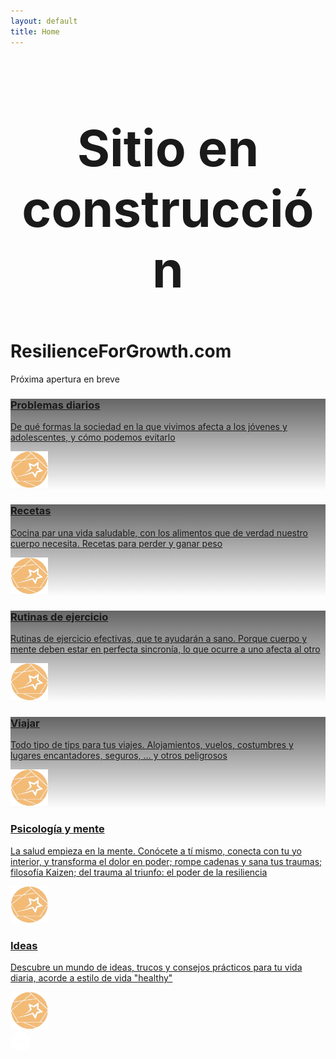 ```yaml
---
layout: default
title: Home
---
```


<h2 style="font-size: 80px; text-align: center;">Sitio en construcción</h2>

# ResilienceForGrowth.com




Próxima apertura en breve


<div class="fila trjt-flotantes">
 
<!-- PROBLEMAS DIARIOS  -->
<div class="tarjeta">
  <a href="#" target="_blank" rel="noopener">
<div class="txt" style="background: linear-gradient(to top, rgba(255,255,255,0), rgba(0, 0, 0, 0.6)), url('https://fundacionraed.org/wp-content/uploads/2024/07/portada-informe-Mar-Bella-variada-sargo-o-mojarra-Diplodus-vulgaris-pez.webp');">
<div><h3>Problemas diarios</h3>
<p>De qué formas la sociedad en la que vivimos afecta a los jóvenes y adolescentes, y cómo podemos evitarlo</p> </div>
<img decoding="async" src="/assets/img/logo-RFG-web.webp" width="60"></div><!-- .txt -->
  </a></div>
  
  
  <!-- TARJETA RECETAS -->
  <div class="tarjeta"> <!-- col-g-4 -->
  <a href="#" target="_blank" rel="noopener">
  <div class="txt" style="background: linear-gradient(to top, rgba(255,255,255,0), rgba(0, 0, 0, 0.6)), url('/assets/img/portada/alimentos-sostenibles-comida-vegetariana-no-atrib-pixabay.com-prp1.webp');;">
    <div><h3>Recetas</h3>
      <p>Cocina par una vida saludable, con los alimentos que de verdad nuestro cuerpo necesita. Recetas para perder y ganar peso</p> </div>
    <img decoding="async" src="/assets/img/marca/logo-RFG-web.webp" width="60">
    </div><!-- .txt -->
</a>
</div>
  
<!-- TARJETA RUTINAS DE EJERCICIO -->
<div class="tarjeta"> <!-- col-g-4 -->
  <a href="#" target="_blank" rel="noopener">
  <div class="txt" style="background: linear-gradient(to top, rgba(255,255,255,0), rgba(0, 0, 0, 0.6)), url('/assets/img/portada/ejercicio-mujer-CC0-pexels.com-prp1.webp');;">
    <div><h3>Rutinas de ejercicio</h3>
      <p>Rutinas de ejercicio efectivas, que te ayudarán a sano. Porque cuerpo y mente deben estar en perfecta sincronía, lo que ocurre a uno afecta al otro</p> </div>
    <img decoding="async" src="/assets/img/marca/logo-RFG-web.webp" width="60">
    </div><!-- .txt -->
</a>
</div>

<!--  TARJETA VIAJAR  -->
<div class="tarjeta">
  <a href="#" target="_blank" rel="noopener">
  <div class="txt" style="background:  linear-gradient(to top, rgba(255,255,255,0), rgba(0, 0, 0, 0.6)), url('/assets/img/portada/avion-transporte-aereo-y-turismo-piqsels.com-licencia-CC0-prp1.webp');">
    <div><h3>Viajar</h3>
    <p>Todo tipo de tips para tus viajes. Alojamientos, vuelos, costumbres y lugares encantadores, seguros, … y otros peligrosos</p> </div>
    <img decoding="async" src="/assets/img/marca/logo-RFG-web.webp" width="60">
    </div><!-- .txt -->
</a>
</div>


<!--  TARJETA PSICOLOGÍA Y MENTE  -->
<div class="tarjeta">
  <a href="#" target="_blank" rel="noopener">
  <div class="txt" style="background: url('/assets/img/portada/DALL·E-psicologia-y-mente-prp1.webp');">
    <div><h3>Psicología y mente</h3>
      <p>La salud empieza en la mente. Conócete a tí mismo, conecta con tu yo interior, y transforma el dolor en poder; rompe cadenas y sana tus traumas; filosofía Kaizen; del trauma al triunfo: el poder de la resiliencia</p> </div>
    <img decoding="async" src="/assets/img/marca/logo-RFG-web.webp" width="60">
    </div><!-- .txt -->
</a>
</div><!-- .tarjeta -->


<!--  TARJETA IDEAS  -->
<div class="tarjeta">
  <a href="#" target="_blank" rel="noopener">
  <div class="txt" style="background: url('/assets/img/portada/bombilla-innovacion-no-atrib-licencia-pixabay.com-prp1.webp');">
    <div><h3>Ideas</h3>
      <p>Descubre un mundo de ideas, trucos y consejos prácticos para tu vida diaria, acorde a estilo de vida "healthy"</p> </div>
    <img decoding="async" src="/assets/img/marca/logo-RFG-web.webp" width="60">
    </div><!-- .txt -->
</a>
</div><!-- .tarjeta -->
  
  
</div><!-- .fila .trjt-flotantes  -->

<!-- Enlace a la parte superior de la página -->
<a href="#superior-pagina" class="enlace-arriba" data-visible="true">
      <svg width="32" height="32" viewBox="0 0 100 100">
  <path fill="white" d="m50 0c-13.262 0-25.98 5.2695-35.355 14.645s-14.645 22.094-14.645 35.355 5.2695 25.98 14.645 35.355 22.094 14.645 35.355 14.645 25.98-5.2695 35.355-14.645 14.645-22.094 14.645-35.355-5.2695-25.98-14.645-35.355-22.094-14.645-35.355-14.645zm20.832 62.5-20.832-22.457-20.625 22.457c-1.207 0.74219-2.7656 0.57812-3.7891-0.39844-1.0273-0.98047-1.2695-2.5273-0.58594-3.7695l22.918-25c0.60156-0.61328 1.4297-0.96094 2.2891-0.96094 0.86328 0 1.6914 0.34766 2.293 0.96094l22.918 25c0.88672 1.2891 0.6875 3.0352-0.47266 4.0898-1.1562 1.0508-2.9141 1.0859-4.1133 0.078125z"></path>
</svg>
    </a>